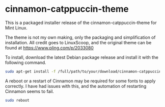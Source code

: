 # cinnamon-catppuccin-theme


This is a packaged installer release of the cinnamon-catppuccin-theme for Mint Linux.

The theme is not my own making, only the packaging and simplification of installation. All credit goes to LinuxScoop, and the original theme can be found at https://www.pling.com/p/2033080

To install, download the latest Debian package release and install it with the following command.

```bash
sudo apt-get install -f /full/path/to/your/download/cinnamon-catppuccin-theme_1.0.1-1_amd64.deb
```

A reboot or a restart of Cinnamon may be required for some fonts to apply correctly. I have had issues with this, and the automation of restarting Cinnamon seems to fail.

```bash
sudo reboot
```
